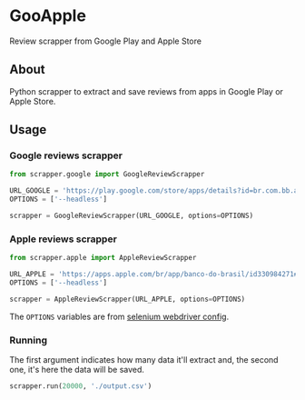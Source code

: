 # GooApple
Review scrapper from Google Play and Apple Store

## About
Python scrapper to extract and save reviews from apps in Google Play or Apple Store.

## Usage
### Google reviews scrapper
```python
from scrapper.google import GoogleReviewScrapper

URL_GOOGLE = 'https://play.google.com/store/apps/details?id=br.com.bb.android&hl=pt-br&showAllReviews=true'
OPTIONS = ['--headless']

scrapper = GoogleReviewScrapper(URL_GOOGLE, options=OPTIONS)
```

### Apple reviews scrapper
```python
from scrapper.apple import AppleReviewScrapper

URL_APPLE = 'https://apps.apple.com/br/app/banco-do-brasil/id330984271#see-all/reviews'
OPTIONS = ['--headless']

scrapper = AppleReviewScrapper(URL_APPLE, options=OPTIONS)
```

The ``OPTIONS`` variables are from [selenium webdriver config](!https://selenium-python.readthedocs.io/api.html).

### Running
The first argument indicates how many data it'll extract and, the second one, it's here the data will be saved.
```python
scrapper.run(20000, './output.csv')
```

